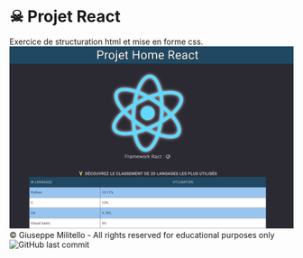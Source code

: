 # ☠ Projet React 
Exercice de structuration html et mise en forme css.
![cover](./asset/cover.PNG)
&copy; Giuseppe Militello - All rights reserved for educational purposes only<br>
![GitHub last commit](https://img.shields.io/github/last-commit/giusmili/home_page?style=plastic)